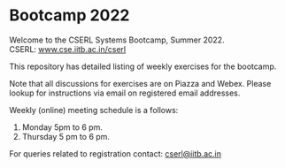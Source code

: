 # Bootcamp 2022
Welcome to the CSERL Systems Bootcamp, Summer 2022. <br>
CSERL: www.cse.iitb.ac.in/cserl

This repository has detailed listing of weekly exercises for the bootcamp. 

Note that all discussions for exercises are on Piazza and Webex.
Please lookup for instructions via email on registered email addresses.

Weekly (online) meeting schedule is a follows:  
1.  Monday 5pm to 6 pm.  
2.  Thursday 5 pm to 6 pm.

For queries related to registration contact:  cserl@iitb.ac.in
